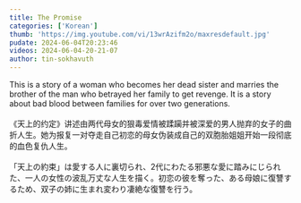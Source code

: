 ```yaml
---
title: The Promise
categories: ['Korean']
thumb: 'https://img.youtube.com/vi/13wrAzifm2o/maxresdefault.jpg'
pudate: 2024-06-04T20:23:46
videos: 2024-06-04-20-21-07
author: tin-sokhavuth
---
```

This is a story of a woman who becomes her dead sister and marries the brother of the man who betrayed her family to get revenge. It is a story about bad blood between families for over two generations.
<br/><br/>
《天上的约定》讲述由两代母女的狠毒爱情被蹂躏并被深爱的男人抛弃的女子的曲折人生。她为报复一对夺走自己初恋的母女伪装成自己的双胞胎姐姐开始一段彻底的血色复仇人生。
<br/><br/>
「天上の約束」は愛する人に裏切られ、2代にわたる邪悪な愛に踏みにじられた、一人の女性の波乱万丈な人生を描く。初恋の彼を奪った、ある母娘に復讐するため、双子の姉に生まれ変わり凄絶な復讐を行う。